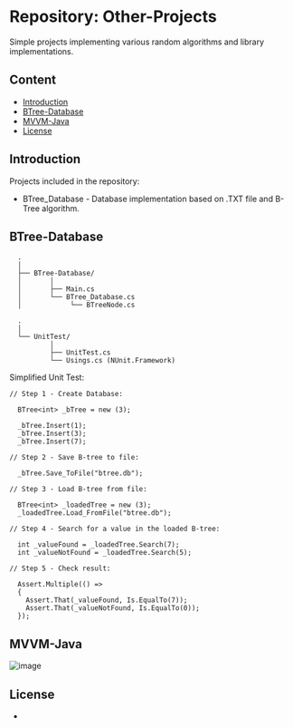 # Repository: Other-Projects

  Simple projects implementing various random algorithms and library implementations.

## Content

  - [Introduction](#Introduction)
  - [BTree-Database](#BTree-Database)
  - [MVVM-Java](#MVVM-Java)
  - [License](#License)

## Introduction

  Projects included in the repository: 
   - BTree_Database - Database implementation based on .TXT file and B-Tree algorithm.

## BTree-Database

```
  .
  │
  ├── BTree-Database/
  │       │
  │       ├── Main.cs
  │       └── BTree_Database.cs
  │            └── BTreeNode.cs

  .
  │
  └── UnitTest/
          │
          ├── UnitTest.cs
          └── Usings.cs (NUnit.Framework)

```

Simplified Unit Test:

```
// Step 1 - Create Database:

  BTree<int> _bTree = new (3);

  _bTree.Insert(1);
  _bTree.Insert(3);
  _bTree.Insert(7);

// Step 2 - Save B-tree to file:

  _bTree.Save_ToFile("btree.db");

// Step 3 - Load B-tree from file:

  BTree<int> _loadedTree = new (3);
  _loadedTree.Load_FromFile("btree.db");

// Step 4 - Search for a value in the loaded B-tree:

  int _valueFound = _loadedTree.Search(7);
  int _valueNotFound = _loadedTree.Search(5);

// Step 5 - Check result:

  Assert.Multiple(() =>
  {
    Assert.That(_valueFound, Is.EqualTo(7));
    Assert.That(_valueNotFound, Is.EqualTo(0));
  });

```

## MVVM-Java

![image](https://github.com/DamianKJKujawski/Other-Projects/assets/160174331/6362fbcc-01eb-4e1e-8bb6-430a6c32d7c1)

## License

-



